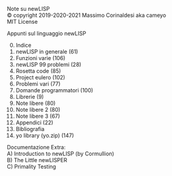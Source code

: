 Note su newLISP  
© copyright 2019-2020-2021 Massimo Corinaldesi aka cameyo  
MIT License  
    
Appunti sul linguaggio newLISP  
  
00) Indice  
01) newLISP in generale (61)  
02) Funzioni varie (106)  
03) newLISP 99 problemi (28)  
04) Rosetta code (85)  
05) Project eulero (102)  
06) Problemi vari (77)  
07) Domande programmatori (100)  
08) Librerie (9)  
09) Note libere (80)  
10) Note libere 2 (80)  
11) Note libere 3 (67)  
12) Appendici (22)  
13) Bibliografia  
99) yo library (yo.zip) (147)  
  
Documentazione Extra:  
A) Introduction to newLISP (by Cormullion)  
B) The Little newLISPER  
C) Primality Testing  


